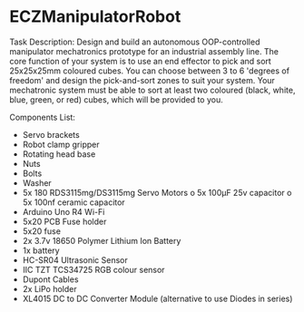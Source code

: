 # ECZManipulatorRobot
Task Description:
Design and build an autonomous OOP-controlled manipulator mechatronics prototype for an industrial assembly line. The core function of your system is to use an end effector to pick and sort 25x25x25mm coloured cubes. You can choose between 3 to 6 'degrees of freedom' and design the pick-and-sort zones to suit your system. Your mechatronic system must be able to sort at least two coloured (black, white, blue, green, or red) cubes, which will be provided to you.

Components List:
-	Servo brackets
-	Robot clamp gripper
-	Rotating head base
-	Nuts
-	Bolts
-	Washer
-	5x 180 RDS3115mg/DS3115mg Servo Motors
o	5x 100µF 25v capacitor 
o	5x 100nf ceramic capacitor 
-	Arduino Uno R4 Wi-Fi
-	5x20 PCB Fuse holder
-	5x20 fuse
-	2x 3.7v 18650 Polymer Lithium Ion Battery
-	1x battery
-	HC-SR04 Ultrasonic Sensor
-	IIC TZT TCS34725 RGB colour sensor
-	Dupont Cables
-	2x LiPo holder
-	XL4015 DC to DC Converter Module (alternative to use Diodes in series)
